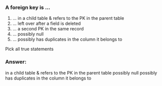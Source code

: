 ### A foreign key is ...

1. ... in a child table & refers to the PK in the parent table
1. ... left over after a field is deleted
1. ... a second PK in the same record
1. ... possibly null
1. ... possibly has duplicates in the column it belongs to

Pick all true statements

### Answer:
in a child table & refers to the PK in the parent table
possibly null
possibly has duplicates in the column it belongs to

